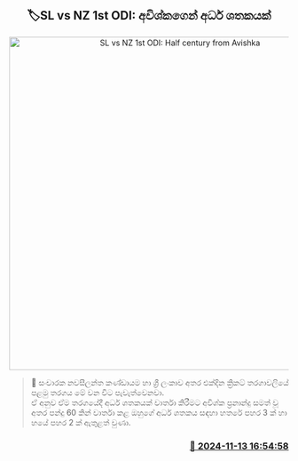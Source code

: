 <p align='center'><b><h2 align='center' title='SL vs NZ 1st ODI: Half century from Avishka'>🏷SL vs NZ 1st ODI: අවිශ්කගෙන් අර්ධ ශතකයක්</h2></b></p>
<p align='center'><img src='https://helakuru.sgp1.cdn.digitaloceanspaces.com/esana/images/lib/avishka-fernando-50-nz.jpg' width='600' alt='SL vs NZ 1st ODI: Half century from Avishka'></p>

>📝 සංචාරක නවසීලන්ත කණ්ඩායම හා ශ්‍රී ලංකාව අතර එක්දින ක්‍රිකට් තරගාවලියේ පළමු තරගය මේ වන විට පැවැත්වෙනවා.<br>ඒ අනුව ඒම තරගයේදී අර්ධ ශතකයක් වාර්තා කිරීමට අවිශ්ක ප්‍රනාන්දු සමත් වූ අතර පන්දු 60 කින් වාර්තා කළ ඔහුගේ අර්ධ ශතකය සඳහා හතරේ පහර 3 ක් හා හයේ පහර 2 ක් ඇතුළත් වුණා.<br>

<h3 align='right'><a href='https://www.helakuru.lk/esana/p/105016/'>📅 2024-11-13 16:54:58</a></h3>
